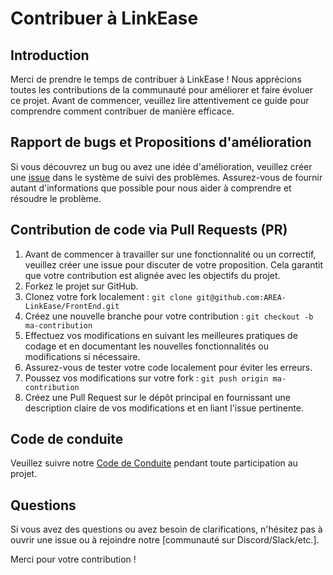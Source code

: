# Contribuer à LinkEase

## Introduction
Merci de prendre le temps de contribuer à LinkEase ! Nous apprécions toutes les contributions de la communauté pour améliorer et faire évoluer ce projet. Avant de commencer, veuillez lire attentivement ce guide pour comprendre comment contribuer de manière efficace.
  
## Rapport de bugs et Propositions d'amélioration
Si vous découvrez un bug ou avez une idée d'amélioration, veuillez créer une [issue]([https://github.com/votre-utilisateur/votre-projet/issues](https://github.com/AREA-LinkEase/FrontEnd/issues)) dans le système de suivi des problèmes. Assurez-vous de fournir autant d'informations que possible pour nous aider à comprendre et résoudre le problème.

## Contribution de code via Pull Requests (PR)
1. Avant de commencer à travailler sur une fonctionnalité ou un correctif, veuillez créer une issue pour discuter de votre proposition. Cela garantit que votre contribution est alignée avec les objectifs du projet.
2. Forkez le projet sur GitHub.
3. Clonez votre fork localement : `git clone git@github.com:AREA-LinkEase/FrontEnd.git`
4. Créez une nouvelle branche pour votre contribution : `git checkout -b ma-contribution`
5. Effectuez vos modifications en suivant les meilleures pratiques de codage et en documentant les nouvelles fonctionnalités ou modifications si nécessaire.
6. Assurez-vous de tester votre code localement pour éviter les erreurs.
7. Poussez vos modifications sur votre fork : `git push origin ma-contribution`
8. Créez une Pull Request sur le dépôt principal en fournissant une description claire de vos modifications et en liant l'issue pertinente.

## Code de conduite
Veuillez suivre notre [Code de Conduite](CODE_OF_CONDUCT.md) pendant toute participation au projet.

## Questions
Si vous avez des questions ou avez besoin de clarifications, n'hésitez pas à ouvrir une issue ou à rejoindre notre [communauté sur Discord/Slack/etc.].

Merci pour votre contribution !
